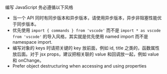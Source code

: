编写 JavaScript 务必遵循以下风格

- 当一个 API 同时有同步版本和异步版本，请使用异步版本，异步非阻塞性能优于同步版本。
- 优先使用 `import { commands } from 'vscode'` 而不是 `import * as vscode from 'vscode'` 的导入风格，其实就是优先使用 named import 而不是 namespace import.
- 编写对象的 keys 时请把关键的 key 放前面，例如 id, title 之类的，函数属性放后面。对于 jsx props，建议把相关联的 value 和回调放一起，例如 value 和 onChange。
- Prefer object destructuring when accessing and using properties
